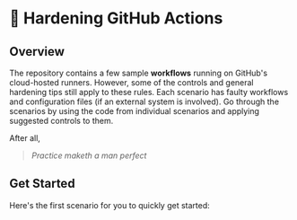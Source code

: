 # 👋 Hardening GitHub Actions

## Overview

The repository contains a few sample **workflows** running on GitHub's cloud-hosted runners. However, some of the controls and general hardening tips still apply to these rules. Each scenario has faulty workflows and configuration files (if an external system is involved). Go through the scenarios by using the code from individual scenarios and applying suggested controls to them.&#x20;

After all,

> _Practice maketh a man perfect_

## Get Started

Here's the first scenario for you to quickly get started:
